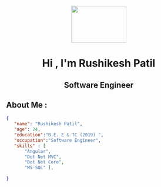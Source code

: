 <p align="center">
   <img src="https://media.giphy.com/media/bcKmIWkUMCjVm/giphy.gif" width = "150px" height = "100px">
   <h1 align="center">Hi , I'm Rushikesh Patil  </h1> 
    <h2 align="center">Software Engineer  </h2> 
</p>


## About Me :

```JSON
{
   "name": "Rushikesh Patil",
   "age": 24,
   "education":"B.E. E & TC (2019) ",
   "occupation":"Software Engineer",
   "skills" : [
       "Angular",
       "Dot Net MVC",
       "Dot Net Core",
       "MS-SQL" ],
   
}

```


